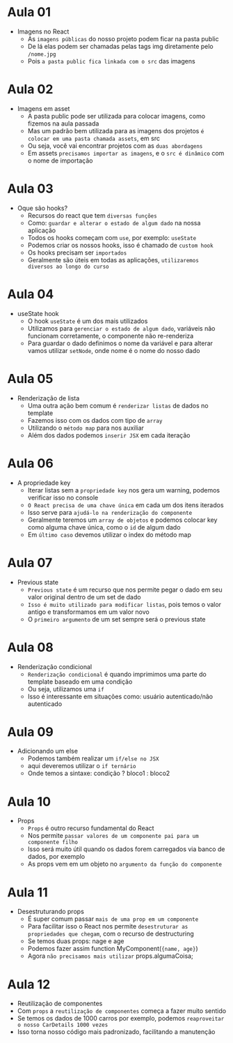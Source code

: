 # Aula 01

- Imagens no React
  - As `imagens públicas` do nosso projeto podem ficar na pasta public
  - De lá elas podem ser chamadas pelas tags img diretamente pelo `/nome.jpg`
  - Pois `a pasta public fica linkada com o src` das imagens

# Aula 02

- Imagens em asset
  - A pasta public pode ser utilizada para colocar imagens, como fizemos na aula passada
  - Mas um padrão bem utilizada para as imagens dos projetos `é colocar em uma pasta chamada assets`, em src
  - Ou seja, você vai encontrar projetos com as `duas abordagens`
  - Em assets `precisamos importar as imagens`, e o `src é dinâmico` com o nome de importação

# Aula 03

- Oque são hooks?
  - Recursos do react que tem `diversas funções`
  - Como: `guardar e alterar o estado de algum dado` na nossa aplicação
  - Todos os hooks começam com `use`, por exemplo: `useState`
  - Podemos criar os nossos hooks, isso é chamado de `custom hook`
  - Os hooks precisam ser `importados`
  - Geralmente são úteis em todas as aplicações, `utilizaremos diversos ao longo do curso`

# Aula 04

- useState hook
  - O hook `useState` é um dos mais utilizados
  - Utilizamos para `gerenciar o estado de algum dado`, variáveis não funcionam corretamente, o componente não re-renderiza
  - Para guardar o dado definimos o nome da variável e para alterar vamos utilizar `setNode`, onde nome é o nome do nosso dado

# Aula 05

- Renderização de lista
  - Uma outra ação bem comum é `renderizar listas` de dados no template
  - Fazemos isso com os dados com tipo de `array`
  - Utilizando o `método map` para nos auxiliar
  - Além dos dados podemos `inserir JSX` em cada iteração

# Aula 06

- A propriedade key
  - Iterar listas sem a `propriedade key` nos gera um warning, podemos verificar isso no console
  - `O React precisa de uma chave única` em cada um dos itens iterados
  - Isso serve para `ajudá-lo na renderização do componente`
  - Geralmente teremos um `array de objetos` e podemos colocar key como alguma chave única, como o `id` de algum dado
  - Em `último caso` devemos utilizar o index do método map

# Aula 07

- Previous state
  - `Previous state` é um recurso que nos permite pegar o dado em seu valor original dentro de um set de dado
  - `Isso é muito utilizado para modificar listas`, pois temos o valor antigo e transformamos em um valor novo
  - O `primeiro argumento` de um set sempre será o previous state

# Aula 08

- Renderização condicional
  - `Renderização condicional` é quando imprimimos uma parte do template baseado em uma condição
  - Ou seja, utilizamos uma `if`
  - Isso é interessante em situações como: usuário autenticado/não autenticado

# Aula 09

- Adicionando um else
  - Podemos também realizar um `if/else no JSX`
  - aqui deveremos utilizar o `if ternário`
  - Onde temos a sintaxe: condição ? bloco1 : bloco2

# Aula 10

- Props
  - `Props` é outro recurso fundamental do React
  - Nos permite `passar valores de um componente pai para um componente filho`
  - Isso será muito útil quando os dados forem carregados via banco de dados, por exemplo
  - As props vem em um objeto no `argumento da função do componente`

# Aula 11

- Desestruturando props
  - É super comum passar `mais de uma prop em um componente`
  - Para facilitar isso o React nos permite `desestruturar as propriedades que chegam`, com o recurso de destructuring
  - Se temos duas props: nage e age
  - Podemos fazer assim function MyComponent(`{name, age}`)
  - Agora `não precisamos mais utilizar` props.algumaCoisa;

# Aula 12

- Reutilização de componentes
- Com `props` a `reutilização de componentes` começa a fazer muito sentido
- Se temos os dados de 1000 carros por exemplo, podemos `reaproveitar o nosso CarDetails 1000 vezes`
- Isso torna nosso código mais padronizado, facilitando a manutenção
